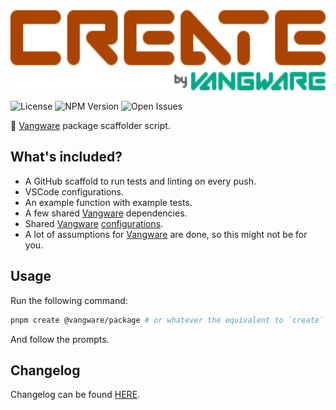 <img id="logo" alt="Create Package by Vangware" src="./logo.svg" height="128" />

![License][license-badge] ![NPM Version][npm-version-badge]
![Open Issues][open-issues-badge]

🚧 [Vangware][vangware] package scaffolder script.

## What's included?

-   A GitHub scaffold to run tests and linting on every push.
-   VSCode configurations.
-   An example function with example tests.
-   A few shared [Vangware][vangware] dependencies.
-   Shared [Vangware][vangware] [configurations][vangware-configs].
-   A lot of assumptions for [Vangware][vangware] are done, so this might not be
    for you.

## Usage

Run the following command:

```bash
pnpm create @vangware/package # or whatever the equivalent to `create` is in your package manager
```

And follow the prompts.

## Changelog

Changelog can be found [HERE][changelog].

<!-- Reference -->

[changelog]: https://github.com/vangware/create-package/blob/main/CHANGELOG.md
[license-badge]:
	https://img.shields.io/npm/l/@vangware/create-package.svg?style=for-the-badge&labelColor=666&color=0a8&link=https://github.com/vangware/create-package/blob/main/LICENSE
[npm-version-badge]:
	https://img.shields.io/npm/v/@vangware/create-package.svg?style=for-the-badge&labelColor=666&color=0a8&link=https://npm.im/@vangware/create-package
[open-issues-badge]:
	https://img.shields.io/github/issues/vangware/create-package.svg?style=for-the-badge&labelColor=666&color=0a8&link=https://github.com/vangware/create-package/issues
[vangware]: https://vangware.com
[vangware-configs]: https://configs.vangware.com
